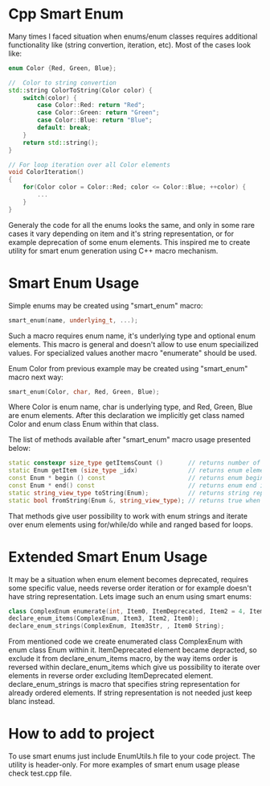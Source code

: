 # Cpp Smart Enum

Many times I faced situation when enums/enum classes requires additional functionality like (string convertion, iteration, etc). Most of the cases look like:
```cpp
enum Color {Red, Green, Blue};

//  Color to string convertion
std::string ColorToString(Color color) {
    switch(color) {
        case Color::Red: return "Red";
        case Color::Green: return "Green";
        case Color::Blue: return "Blue";
        default: break;
    }
    return std::string();
}

// For loop iteration over all Color elements
void ColorIteration()
{
    for(Color color = Color::Red; color <= Color::Blue; ++color) {
        ...
    }
}
```

Generaly the code for all the enums looks the same, and only in some rare cases it vary depending on item and it's string representation, or for example deprecation of some enum elements.
This inspired me to create utility for smart enum generation using C++ macro mechanism.

# Smart Enum Usage

Simple enums may be created using "smart_enum" macro:
```cpp
smart_enum(name, underlying_t, ...);
```
Such a macro requires enum name, it's underlying type and optional enum elements. This macro is general
and doesn't allow to use enum speciailized values. For specialized values another macro "enumerate" should be used.

Enum Color from previous example may be created using "smart_enum" macro next way:
```cpp
smart_enum(Color, char, Red, Green, Blue);
```
Where Color is enum name, char is underlying type, and Red, Green, Blue are enum elements. After this declaration we implicitly get class named Color and enum class Enum within that class. 

The list of methods available after "smart_enum" macro usage presented below:
```cpp
static constexpr size_type getItemsCount ()       // returns number of enum elements
static Enum getItem (size_type _idx)              // returns enum element using index
const Enum * begin () const                       // returns enum begin iterator
const Enum * end() const                          // returns enum end iterator
static string_view_type toString(Enum);           // returns string representation of given element
static bool fromString(Enum &, string_view_type); // returns true when possible to create enum from str
```

That methods give user possibility to work with enum strings and iterate over enum elements using for/while/do while and ranged based for loops.


# Extended Smart Enum Usage

It may be a situation when enum element becomes deprecated, requires some specific value, needs reverse order iteration or for example doesn't have string representation. Lets image such an enum using smart enums:

```cpp
class ComplexEnum enumerate(int, Item0, ItemDeprecated, Item2 = 4, Item3 = 99);
declare_enum_items(ComplexEnum, Item3, Item2, Item0);
declare_enum_strings(ComplexEnum, Item3Str, , Item0 String);
```

From mentioned code we create enumerated class ComplexEnum with enum class Enum within it.
ItemDeprecated element became depracted, so exclude it from declare_enum_items macro, by the way items order is reversed within declare_enum_items which give us possibility to iterate over elements in reverse order excluding ItemDeprecated element. declare_enum_strings is macro that specifies string representation for already ordered elements. If string representation is not needed just keep blanc instead.

# How to add to project
To use smart enums just include EnumUtils.h file to your code project. The utility is header-only.
For more examples of smart enum usage please check test.cpp file.


